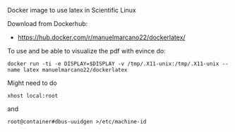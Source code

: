 Docker image to use latex in Scientific Linux

Download from Dockerhub:

- https://hub.docker.com/r/manuelmarcano22/dockerlatex/

To use and be able to visualize the pdf with evince do:

`docker run -ti -e DISPLAY=$DISPLAY -v /tmp/.X11-unix:/tmp/.X11-unix --name latex manuelmarcano22/dockerlatex`

Might need to do 

`xhost local:root` 

and 

`root@container#dbus-uuidgen >/etc/machine-id`
